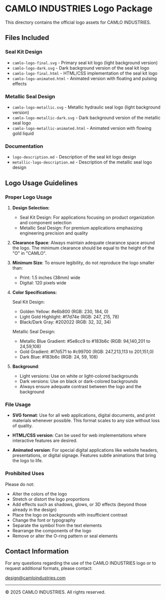 # CAMLO INDUSTRIES Logo Package

This directory contains the official logo assets for CAMLO INDUSTRIES.

## Files Included

### Seal Kit Design
- `camlo-logo-final.svg` - Primary seal kit logo (light background version)
- `camlo-logo-dark.svg` - Dark background version of the seal kit logo
- `camlo-logo-final.html` - HTML/CSS implementation of the seal kit logo
- `camlo-logo-animated.html` - Animated version with floating and pulsing effects

### Metallic Seal Design
- `camlo-logo-metallic.svg` - Metallic hydraulic seal logo (light background version)
- `camlo-logo-metallic-dark.svg` - Dark background version of the metallic seal logo
- `camlo-logo-metallic-animated.html` - Animated version with flowing gold liquid

### Documentation
- `logo-description.md` - Description of the seal kit logo design
- `metallic-logo-description.md` - Description of the metallic seal logo design

## Logo Usage Guidelines

### Proper Logo Usage

1. **Design Selection:**
   - Seal Kit Design: For applications focusing on product organization and component selection
   - Metallic Seal Design: For premium applications emphasizing engineering precision and quality

2. **Clearance Space**: Always maintain adequate clearance space around the logo. The minimum clearance should be equal to the height of the "O" in "CAMLO".

3. **Minimum Size**: To ensure legibility, do not reproduce the logo smaller than:
   - Print: 1.5 inches (38mm) wide
   - Digital: 120 pixels wide

4. **Color Specifications:**

   Seal Kit Design:
   - Golden Yellow: #e6b800 (RGB: 230, 184, 0)
   - Light Gold Highlight: #f7d74e (RGB: 247, 215, 78)
   - Black/Dark Gray: #202022 (RGB: 32, 32, 34)

   Metallic Seal Design:
   - Metallic Blue Gradient: #5e8cc9 to #183b6c (RGB: 94,140,201 to 24,59,108)
   - Gold Gradient: #f7d571 to #c99700 (RGB: 247,213,113 to 201,151,0)
   - Dark Blue: #183b6c (RGB: 24, 59, 108)

5. **Background**:
   - Light versions: Use on white or light-colored backgrounds
   - Dark versions: Use on black or dark-colored backgrounds
   - Always ensure adequate contrast between the logo and the background

### File Usage

- **SVG format**: Use for all web applications, digital documents, and print materials whenever possible. This format scales to any size without loss of quality.

- **HTML/CSS version**: Can be used for web implementations where interactive features are desired.

- **Animated version**: For special digital applications like website headers, presentations, or digital signage. Features subtle animations that bring the logo to life.

### Prohibited Uses

Please do not:
- Alter the colors of the logo
- Stretch or distort the logo proportions
- Add effects such as shadows, glows, or 3D effects (beyond those already in the design)
- Place the logo on backgrounds with insufficient contrast
- Change the font or typography
- Separate the symbol from the text elements
- Rearrange the components of the logo
- Remove or alter the O-ring pattern or seal elements

## Contact Information

For any questions regarding the use of the CAMLO INDUSTRIES logo or to request additional formats, please contact:

design@camloindustries.com

---

© 2025 CAMLO INDUSTRIES. All rights reserved.
